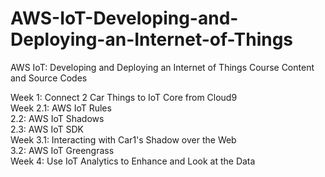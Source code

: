 # AWS-IoT-Developing-and-Deploying-an-Internet-of-Things
AWS IoT: Developing and Deploying an Internet of Things Course Content and Source Codes

Week 1: Connect 2 Car Things to IoT Core from Cloud9  
Week 2.1: AWS IoT Rules  
     2.2: AWS IoT Shadows  
     2.3: AWS IoT SDK  
Week 3.1: Interacting with Car1's Shadow over the Web  
    3.2: AWS IoT Greengrass  
Week 4: Use IoT Analytics to Enhance and Look at the Data  
